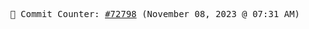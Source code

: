 <p align="center">
    <samp>
        📮 Commit Counter: <a href="https://github.com/Javascript-void0/Javascript-void0/commits/main">#72798</a> (November 08, 2023 @ 07:31 AM)
    </samp>
</p>